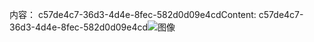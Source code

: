 <span data-ttu-id="4df8d-101">内容： c57de4c7-36d3-4d4e-8fec-582d0d09e4cd</span><span class="sxs-lookup"><span data-stu-id="4df8d-101">Content: c57de4c7-36d3-4d4e-8fec-582d0d09e4cd</span></span>![图像](6d0006bf-1249-4fef-b174-968e90bd026a.png)

